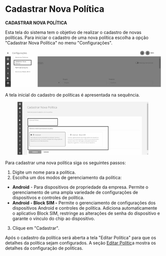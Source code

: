 # Cadastrar Nova Política

**CADASTRAR NOVA POLÍTICA**

Esta tela do sistema tem o objetivo de realizar o cadastro de novas políticas. Para iniciar o cadastro de uma nova política escolha a opção "Cadastrar Nova Política" no menu "Configurações".

![](<../../.gitbook/assets/20 (1).png>)

A tela inicial do cadastro de políticas é apresentada na sequência.

<figure><img src="../../.gitbook/assets/Imagem4.png" alt="" width="563"><figcaption></figcaption></figure>

Para cadastrar uma nova política siga os seguintes passos:

1. Digite um nome para a política.
2. Escolha um dos modos de gerenciamento da política:

* **Android** - Para dispositivos de propriedade da empresa. Permite o gerenciamento de uma ampla variedade de configurações de dispositivos e controles de política.
* **Android - Block SIM -** Permite o gerenciamento de configurações dos dispositivos Android e controles de política. Adiciona automaticamente o aplicativo Block SIM, restringe as alterações de senha do dispositivo e garante o vínculo do chip ao dispositivo.

3. Clique em "Cadastrar".

Após o cadastro da política será aberta a tela "Editar Política" para que os detalhes da política sejam configurados. A seção [Editar Polític](editar-politica/)a mostra os detalhes da configuração de políticas.
